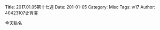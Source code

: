 Title: 2017.01.05第十七週
Date: 201-01-05
Category: Misc
Tags: w17
Author: 40423107史育澤



<!-- PELICAN_END_SUMMARY -->
今天點名










